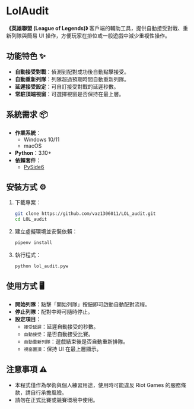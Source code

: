 # LolAudit

**《英雄聯盟 (League of Legends)》** 客戶端的輔助工具，提供自動接受對戰、重新列隊與簡易 UI 操作，方便玩家在排位或一般遊戲中減少重複性操作。

## 功能特色 ✨

- **自動接受對戰**：偵測到配對成功後自動點擊接受。
- **自動重新列隊**：列隊超過預期時間自動重新列隊。
- **延遲接受設定**：可自訂接受對戰的延遲秒數。
- **常駐頂端視窗**：可選擇視窗是否保持在最上層。

## 系統需求 📦

- **作業系統**：
  - Windows 10/11
  - macOS
- **Python**：3.10+
- **依賴套件**：
  - [PySide6](https://pypi.org/project/PySide6/)

## 安裝方式 ⚙️

1. 下載專案：
   ```bash
   git clone https://github.com/vaz1306011/LOL_audit.git
   cd LOL_audit
   ```
2. 建立虛擬環境並安裝依賴：
   ```bash
   pipenv install
   ```
3. 執行程式：
   ```bash
   python lol_audit.pyw
   ```

## 使用方式 🖥️

- **開始列隊**：點擊「開始列隊」按鈕即可啟動自動配對流程。
- **停止列隊**：配對中時可隨時停止。
- **設定項目**：
  - `接受延遲`：延遲自動接受的秒數。
  - `自動接受`：是否自動接受比賽。
  - `自動重新列隊`：遊戲結束後是否自動重新排隊。
  - `視窗置頂`：保持 UI 在最上層顯示。

## 注意事項 ⚠️

- 本程式僅作為學術與個人練習用途，使用時可能違反 Riot Games 的服務條款，請自行承擔風險。
- 請勿在正式比賽或競賽環境中使用。
